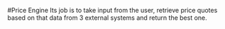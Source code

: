 #Price Engine
Its job is to take input from the user, retrieve price quotes based on that data from 3 external systems and return the best one.
